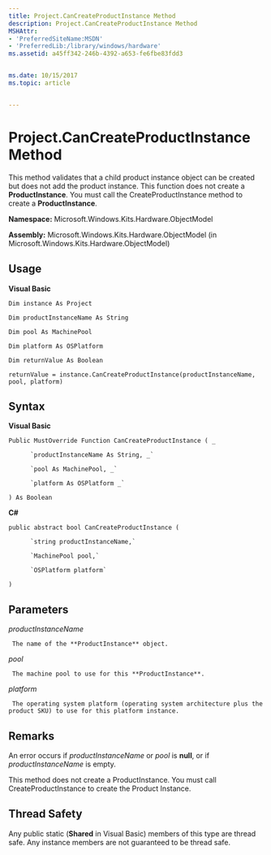 ```yaml
---
title: Project.CanCreateProductInstance Method
description: Project.CanCreateProductInstance Method
MSHAttr:
- 'PreferredSiteName:MSDN'
- 'PreferredLib:/library/windows/hardware'
ms.assetid: a45ff342-246b-4392-a653-fe6fbe83fdd3


ms.date: 10/15/2017
ms.topic: article


---
```


# Project.CanCreateProductInstance Method


This method validates that a child product instance object can be created but does not add the product instance. This function does not create a **ProductInstance**. You must call the CreateProductInstance method to create a **ProductInstance**.

**Namespace:** Microsoft.Windows.Kits.Hardware.ObjectModel

**Assembly:** Microsoft.Windows.Kits.Hardware.ObjectModel (in Microsoft.Windows.Kits.Hardware.ObjectModel)

## <span id="Usage"></span><span id="usage"></span><span id="USAGE"></span>Usage


**Visual Basic**

`Dim instance As Project`

`Dim productInstanceName As String`

`Dim pool As MachinePool`

`Dim platform As OSPlatform`

`Dim returnValue As Boolean`

`returnValue = instance.CanCreateProductInstance(productInstanceName, pool, platform)`

## <span id="Syntax"></span><span id="syntax"></span><span id="SYNTAX"></span>Syntax


**Visual Basic**

`Public MustOverride Function CanCreateProductInstance ( _`

          `productInstanceName As String, _`

          `pool As MachinePool, _`

          `platform As OSPlatform _`

`) As Boolean`

**C#**

`public abstract bool CanCreateProductInstance (`

          `string productInstanceName,`

          `MachinePool pool,`

          `OSPlatform platform`

`)`

## <span id="Parameters"></span><span id="parameters"></span><span id="PARAMETERS"></span>Parameters


*productInstanceName*

     The name of the **ProductInstance** object.

*pool*

     The machine pool to use for this **ProductInstance**.

*platform*

     The operating system platform (operating system architecture plus the product SKU) to use for this platform instance.

## <span id="Remarks"></span><span id="remarks"></span><span id="REMARKS"></span>Remarks


An error occurs if *productInstanceName* or *pool* is **null**, or if *productInstanceName* is empty.

This method does not create a ProductInstance. You must call CreateProductInstance to create the Product Instance.

## <span id="Thread_Safety"></span><span id="thread_safety"></span><span id="THREAD_SAFETY"></span>Thread Safety


Any public static (**Shared** in Visual Basic) members of this type are thread safe. Any instance members are not guaranteed to be thread safe.

 

 






